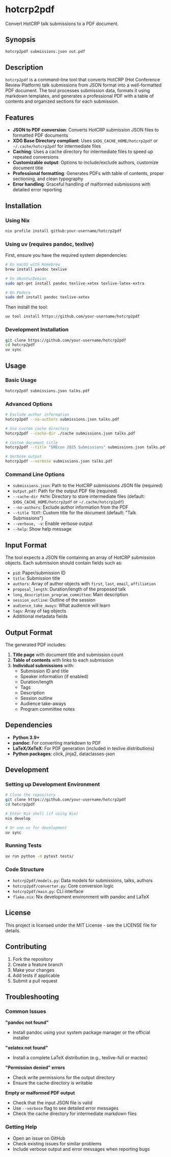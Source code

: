 # hotcrp2pdf

Convert HotCRP talk submissions to a PDF document.

## Synopsis

```bash
hotcrp2pdf submissions.json out.pdf
```

## Description

`hotcrp2pdf` is a command-line tool that converts HotCRP (Hot Conference Review Platform) talk submissions from JSON format into a well-formatted PDF document. The tool processes submission data, formats it using markdown templates, and generates a professional PDF with a table of contents and organized sections for each submission.

## Features

- **JSON to PDF conversion**: Converts HotCRP submission JSON files to formatted PDF documents
- **XDG Base Directory compliant**: Uses `$XDG_CACHE_HOME/hotcrp2pdf` or `~/.cache/hotcrp2pdf` for intermediate files
- **Caching**: Uses a cache directory for intermediate files to speed up repeated conversions
- **Customizable output**: Options to include/exclude authors, customize document title
- **Professional formatting**: Generates PDFs with table of contents, proper sectioning, and clean typography
- **Error handling**: Graceful handling of malformed submissions with detailed error reporting

## Installation

### Using Nix

```bash
nix profile install github:your-username/hotcrp2pdf
```

### Using uv (requires pandoc, texlive)

First, ensure you have the required system dependencies:

```bash
# On macOS with Homebrew
brew install pandoc texlive

# On Ubuntu/Debian
sudo apt-get install pandoc texlive-xetex texlive-latex-extra

# On Fedora
sudo dnf install pandoc texlive-xetex
```

Then install the tool:

```bash
uv tool install https://github.com/your-username/hotcrp2pdf
```

### Development Installation

```bash
git clone https://github.com/your-username/hotcrp2pdf
cd hotcrp2pdf
uv sync
```

## Usage

### Basic Usage

```bash
hotcrp2pdf submissions.json talks.pdf
```

### Advanced Options

```bash
# Exclude author information
hotcrp2pdf --no-authors submissions.json talks.pdf

# Use custom cache directory
hotcrp2pdf --cache-dir ./cache submissions.json talks.pdf

# Custom document title
hotcrp2pdf --title "SREcon 2025 Submissions" submissions.json talks.pdf

# Verbose output
hotcrp2pdf --verbose submissions.json talks.pdf
```

### Command Line Options

- `submissions.json`: Path to the HotCRP submissions JSON file (required)
- `output.pdf`: Path for the output PDF file (required)
- `--cache-dir PATH`: Directory to store intermediate files (default: `$XDG_CACHE_HOME/hotcrp2pdf` or `~/.cache/hotcrp2pdf`)
- `--no-authors`: Exclude author information from the PDF
- `--title TEXT`: Custom title for the document (default: "Talk Submissions")
- `--verbose, -v`: Enable verbose output
- `--help`: Show help message

## Input Format

The tool expects a JSON file containing an array of HotCRP submission objects. Each submission should contain fields such as:

- `pid`: Paper/submission ID
- `title`: Submission title
- `authors`: Array of author objects with `first`, `last`, `email`, `affiliation`
- `proposal_length`: Duration/length of the proposed talk
- `long_description_program_committee`: Main description
- `session_outline`: Outline of the session
- `audience_take_aways`: What audience will learn
- `tags`: Array of tag objects
- Additional metadata fields

## Output Format

The generated PDF includes:

1. **Title page** with document title and submission count
2. **Table of contents** with links to each submission
3. **Individual submissions** with:
   - Submission ID and title
   - Speaker information (if enabled)
   - Duration/length
   - Tags
   - Description
   - Session outline
   - Audience take-aways
   - Program committee notes

## Dependencies

- **Python 3.9+**
- **pandoc**: For converting markdown to PDF
- **LaTeX/XeTeX**: For PDF generation (included in texlive distributions)
- **Python packages**: click, jinja2, dataclasses-json

## Development

### Setting up Development Environment

```bash
# Clone the repository
git clone https://github.com/your-username/hotcrp2pdf
cd hotcrp2pdf

# Enter Nix shell (if using Nix)
nix develop

# Or use uv for development
uv sync
```

### Running Tests

```bash
uv run python -m pytest tests/
```

### Code Structure

- `hotcrp2pdf/models.py`: Data models for submissions, talks, authors
- `hotcrp2pdf/converter.py`: Core conversion logic
- `hotcrp2pdf/main.py`: CLI interface
- `flake.nix`: Nix development environment with pandoc and LaTeX

## License

This project is licensed under the MIT License - see the LICENSE file for details.

## Contributing

1. Fork the repository
2. Create a feature branch
3. Make your changes
4. Add tests if applicable
5. Submit a pull request

## Troubleshooting

### Common Issues

**"pandoc not found"**
- Install pandoc using your system package manager or the official installer

**"xelatex not found"**
- Install a complete LaTeX distribution (e.g., texlive-full or mactex)

**"Permission denied" errors**
- Check write permissions for the output directory
- Ensure the cache directory is writable

**Empty or malformed PDF output**
- Check that the input JSON file is valid
- Use `--verbose` flag to see detailed error messages
- Check the cache directory for intermediate markdown files

### Getting Help

- Open an issue on GitHub
- Check existing issues for similar problems
- Include verbose output and error messages when reporting bugs
